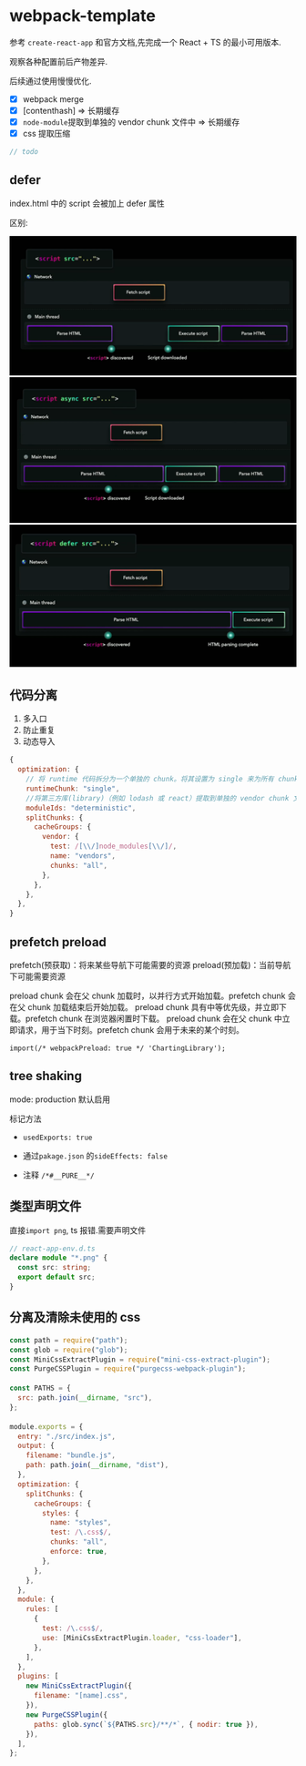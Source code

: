 # webpack-template

参考 `create-react-app` 和官方文档,先完成一个 React + TS 的最小可用版本.

观察各种配置前后产物差异.

后续通过使用慢慢优化.

- [x] webpack merge
- [x] [contenthash] => 长期缓存
- [x] `node-module`提取到单独的 vendor chunk 文件中 => 长期缓存
- [x] css 提取压缩

```ts
// todo
```

## defer

index.html 中的 script 会被加上 defer 属性

区别:

![./images/s1.png](./images/s1.png)
![./images/s1.png](./images/s2.png)
![./images/s1.png](./images/s3.png)

## 代码分离

1. 多入口
2. 防止重复
3. 动态导入

```js
{
  optimization: {
    // 将 runtime 代码拆分为一个单独的 chunk。将其设置为 single 来为所有 chunk 创建一个 runtime bundle：
    runtimeChunk: "single",
    //将第三方库(library)（例如 lodash 或 react）提取到单独的 vendor chunk 文件中，是比较推荐的做法，这是因为，它们很少像本地的源代码那样频繁修改。因此通过实现以上步骤，利用 client 的长效缓存机制，命中缓存来消除请求，并减少向 server 获取资源，同时还能保证 client 代码和 server 代码版本一致。
    moduleIds: "deterministic",
    splitChunks: {
      cacheGroups: {
        vendor: {
          test: /[\\/]node_modules[\\/]/,
          name: "vendors",
          chunks: "all",
        },
      },
    },
  },
}
```

## prefetch preload

prefetch(预获取)：将来某些导航下可能需要的资源
preload(预加载)：当前导航下可能需要资源

preload chunk 会在父 chunk 加载时，以并行方式开始加载。prefetch chunk 会在父 chunk 加载结束后开始加载。
preload chunk 具有中等优先级，并立即下载。prefetch chunk 在浏览器闲置时下载。
preload chunk 会在父 chunk 中立即请求，用于当下时刻。prefetch chunk 会用于未来的某个时刻。

```
import(/* webpackPreload: true */ 'ChartingLibrary');

```

## tree shaking

mode: production 默认启用

标记方法

- `usedExports: true`

- 通过`pakage.json` 的`sideEffects: false`
- 注释 `/*#__PURE__*/`

## 类型声明文件

直接`import png`, ts 报错.需要声明文件

```ts
// react-app-env.d.ts
declare module "*.png" {
  const src: string;
  export default src;
}
```

## 分离及清除未使用的 css

```js
const path = require("path");
const glob = require("glob");
const MiniCssExtractPlugin = require("mini-css-extract-plugin");
const PurgeCSSPlugin = require("purgecss-webpack-plugin");

const PATHS = {
  src: path.join(__dirname, "src"),
};

module.exports = {
  entry: "./src/index.js",
  output: {
    filename: "bundle.js",
    path: path.join(__dirname, "dist"),
  },
  optimization: {
    splitChunks: {
      cacheGroups: {
        styles: {
          name: "styles",
          test: /\.css$/,
          chunks: "all",
          enforce: true,
        },
      },
    },
  },
  module: {
    rules: [
      {
        test: /\.css$/,
        use: [MiniCssExtractPlugin.loader, "css-loader"],
      },
    ],
  },
  plugins: [
    new MiniCssExtractPlugin({
      filename: "[name].css",
    }),
    new PurgeCSSPlugin({
      paths: glob.sync(`${PATHS.src}/**/*`, { nodir: true }),
    }),
  ],
};
```
